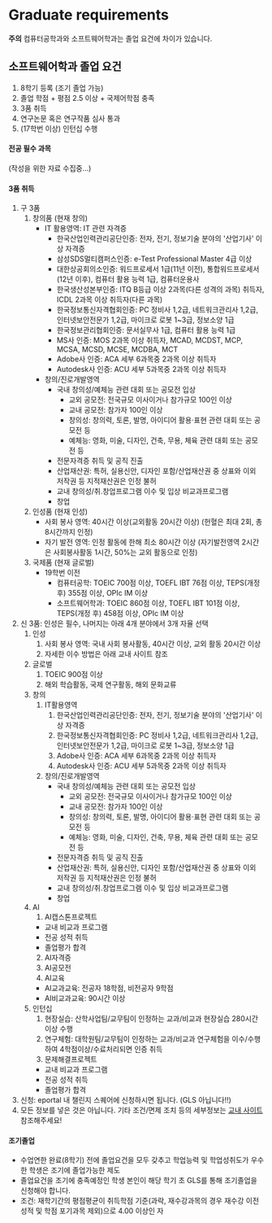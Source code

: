 # Graduate requirements

**주의** 컴퓨터공학과와 소프트웨어학과는 졸업 요건에 차이가 있습니다.

## 소프트웨어학과 졸업 요건

1. 8학기 등록 (조기 졸업 가능)
2. 졸업 학점 + 평점 2.5 이상 + 국제어학점 충족
3. 3품 취득
4. 연구논문 혹은 연구작품 심사 통과
5. (17학번 이상) 인턴십 수행

#### 전공 필수 과목
(작성을 위한 자료 수집중...)

#### 3품 취득
1. 구 3품
   1. 창의품 (현재 창의)
        - IT 활용영역: IT 관련 자격증
          - 한국산업인력관리공단인증: 전자, 전기, 정보기술 분야의 '산업기사' 이상 자격증
          - 삼성SDS멀티캠퍼스인증: e-Test Professional Master 4급 이상
          - 대한상공회의소인증: 워드프로세서 1급(11년 이전), 통합워드프로세서(12년 이후), 컴퓨터 활용 능력 1급, 컴퓨터운용사
          - 한국생산성본부인증: ITQ B등급 이상 2과목(다른 성격의 과목) 취득자, ICDL 2과목 이상 취득자(다른 과목)
          - 한국정보통신자격협회인증: PC 정비사 1,2급, 네트워크관리사 1,2급, 인터넷보안전문가 1,2급, 마이크로 로봇 1~3급, 정보소양 1급
          - 한국정보관리협회인증: 문서실무사 1급, 컴퓨터 활용 능력 1급
          - MS사 인증: MOS 2과목 이상 취득자, MCAD, MCDST, MCP, MCSA, MCSD, MCSE, MCDBA, MCT
          - Adobe사 인증: ACA 세부 6과목중 2과목 이상 취득자
          - Autodesk사 인증: ACU 세부 5과목중 2과목 이상 취득자
        - 창의/진로개발영역
          - 국내 창의성/예체능 관련 대회 또는 공모전 입상
            - 교외 공모전: 전국규모 이사이거나 참가규모 100인 이상
            - 교내 공모전: 참가자 100인 이상
            - 창의성: 창의력, 토론, 발명, 아이디어 활용·표현 관련 대회 또는 공모전 등
            - 예체능: 영화, 미술, 디자인, 건축, 무용, 체육 관련 대회 또는 공모전 등
          - 전문자격증 취득 및 공직 진출
          - 산업재산권: 특허, 실용신안, 디자인 포함/산업재산권 중 상표와 이외 저작권 등 지적재산권은 인정 불허
          - 교내 창의성/취․창업프로그램 이수 및 입상 비교과프로그램
          - 창업
   2. 인성품 (현재 인성) 
        - 사회 봉사 영역: 40시간 이상(교외활동 20시간 이상) (헌혈은 최대 2회, 총 8시간까지 인정)
        - 자기 발전 영역: 인정 활동에 한해 최소 80시간 이상 (자기발전영역 2시간은 사회봉사활동 1시간, 50%는 교외 활동으로 인정)
   3. 국제품 (현재 글로벌)
        - 19학번 이전
          - 컴퓨터공학: TOEIC 700점 이상, TOEFL IBT 76점 이상, TEPS(개정 후) 355점 이상, OPIc IM 이상
          - 소프트웨어학과: TOEIC 860점 이상, TOEFL IBT 101점 이상, TEPS(개정 후) 458점 이상, OPIc IM 이상
2. 신 3품: 인성은 필수, 나머지는 아래 4개 분야에서 3개 자율 선택
   1. 인성
      1. 사회 봉사 영역: 국내 사회 봉사활동, 40시간 이상, 교외 활동 20시간 이상
      2. 자세한 이수 방법은 아래 교내 사이트 참조
   2. 글로벌
      1. TOEIC 900점 이상
      2. 해외 학습활동, 국제 연구활동, 해외 문화교류
   3. 창의
      1. IT활용영역
         1. 한국산업인력관리공단인증: 전자, 전기, 정보기술 분야의 '산업기사' 이상 자격증
         2. 한국정보통신자격협회인증: PC 정비사 1,2급, 네트워크관리사 1,2급, 인터넷보안전문가 1,2급, 마이크로 로봇 1~3급, 정보소양 1급
         3. Adobe사 인증: ACA 세부 6과목중 2과목 이상 취득자
         4. Autodesk사 인증: ACU 세부 5과목중 2과목 이상 취득자
      2. 창의/진로개발영역
          - 국내 창의성/예체능 관련 대회 또는 공모전 입상
            - 교외 공모전: 전국규모 이사이거나 참가규모 100인 이상
            - 교내 공모전: 참가자 100인 이상
            - 창의성: 창의력, 토론, 발명, 아이디어 활용·표현 관련 대회 또는 공모전 등
            - 예체능: 영화, 미술, 디자인, 건축, 무용, 체육 관련 대회 또는 공모전 등
          - 전문자격증 취득 및 공직 진출
          - 산업재산권: 특허, 실용신안, 디자인 포함/산업재산권 중 상표와 이외 저작권 등 지적재산권은 인정 불허
          - 교내 창의성/취․창업프로그램 이수 및 입상 비교과프로그램
          - 창업
   4. AI
      1. AI캡스톤프로젝트
        - 교내 비교과 프로그램
        - 전공 성적 취득
        - 졸업평가 합격
      2. AI자격증
      3. AI공모전
      4. AI교육
        - AI교과교육: 전공자 18학점, 비전공자 9학점
        - AI비교과교육: 90시간 이상
   5. 인턴십
      1. 현장실습: 산학사업팀/교무팀이 인정하는 교과/비교과 현장실습 280시간 이상 수행
      2. 연구체험: 대학원팀/교무팀이 인정하는 교과/비교과 연구체험을 이수/수행하여 4학점이상/수료처리되면 인증 취득
      3. 문제해결프로젝트
        - 교내 비교과 프로그램
        - 전공 성적 취득
        - 졸업평가 합격
3. 신청: eportal 내 챌린지 스퀘어에 신청하시면 됩니다. (GLS 아닙니다!!)
4. 모든 정보를 넣은 것은 아닙니다. 기타 조건/면제 조치 등의 세부정보는 [교내 사이트](https://www.skku.edu/skku/edu/bachelor/ca_de_schedule01.do) 참조해주세요!

#### 조기졸업
- 수업연한 완료(8학기) 전에 졸업요건을 모두 갖추고 학업능력 및 학업성취도가 우수한 학생은 조기에 졸업가능한 제도
- 졸업요건을 조기에 충족예정인 학생 본인이 해당 학기 초 GLS를 통해 조기졸업을 신청해야 합니다.
- 조건: 재학기간의 평점평균이 취득학점 기준(과락, 재수강과목의 경우 재수강 이전성적 및 학점 포기과목 제외)으로 4.00 이상인 자